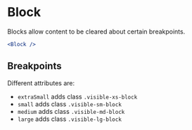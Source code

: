 # Block

Blocks allow content to be cleared about certain breakpoints.

```jsx
<Block />
```

## Breakpoints

Different attributes are:

- `extraSmall` adds class `.visible-xs-block`
- `small` adds class `.visible-sm-block`
- `medium` adds class `.visible-md-block`
- `large` adds class `.visible-lg-block`
